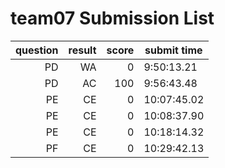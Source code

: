# team07 Submission List
question | result | score | submit time
----:|----:|-----:|-----
PD | WA | 0 |  9:50:13.21 
PD | AC | 100 |  9:56:43.48 
PE | CE | 0 | 10:07:45.02 
PE | CE | 0 | 10:08:37.90 
PE | CE | 0 | 10:18:14.32 
PF | CE | 0 | 10:29:42.13 
